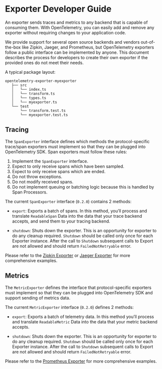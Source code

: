 # Exporter Developer Guide

An exporter sends traces and metrics to any backend that is capable of consuming them. With OpenTelemetry, you can easily add and remove any exporter without requiring changes to your application code.

We provide support for several open source backends and vendors out-of-the-box like Zipkin, Jaeger, and Prometheus, but OpenTelemetry exporters follow a public interface can be implemented by anyone. This document describes the process for developers to create their own exporter if the provided ones do not meet their needs.

A typical package layout:

```
opentelemetry-exporter-myexporter
   ├── src
   │   └── index.ts
   │   └── transform.ts
   │   └── types.ts
   │   └── myexporter.ts
   └── test
       └── transform.test.ts
       └── myexporter.test.ts
```

## Tracing

The `SpanExporter` interface defines which methods the protocol-specific trace/span exporters must implement so that they can be plugged into OpenTelemetry SDK. Span exporters must follow these rules:

1. Implement the `SpanExporter` interface.
2. Expect to only receive spans which have been sampled.
3. Expect to only receive spans which are ended.
4. Do not throw exceptions.
5. Do not modify received spans.
6. Do not implement queuing or batching logic because this is handled by Span Processors.

The current `SpanExporter` interface (`0.2.0`) contains 2 methods:

- `export`: Exports a batch of spans. In this method, you’ll process and translate `ReadableSpan` Data into the data that your trace backend accepts, and send them to your tracing backend.

- `shutdown`: Shuts down the exporter. This is an opportunity for exporter to do any cleanup required. `Shutdown` should be called only once for each Exporter instance. After the call to `Shutdown` subsequent calls to Export are not allowed and should return `FailedNotRetryable` error.

Please refer to the [Zipkin Exporter][zipkin-exporter] or [Jaeger Exporter][jaeger-exporter] for more comprehensive examples.

## Metrics

The `MetricExporter` defines the interface that protocol-specific exporters must implement so that they can be plugged into OpenTelemetry SDK and support sending of metrics data.

The current `MetricExporter` interface (`0.2.0`) defines 2 methods:

- `export`: Exports a batch of telemetry data. In this method you’ll process and translate `ReadableMetric` Data into the data that your metric backend accepts.

- `shutdown`: Shuts down the exporter. This is an opportunity for exporter to do any cleanup required. `Shutdown` should be called only once for each Exporter instance. After the call to `Shutdown` subsequent calls to Export are not allowed and should return `FailedNotRetryable` error.

Please refer to the [Prometheus Exporter][prometheus-exporter] for more comprehensive examples.

[zipkin-exporter]: https://github.com/open-telemetry/opentelemetry-js/blob/master/packages/opentelemetry-exporter-zipkin
[jaeger-exporter]: https://github.com/open-telemetry/opentelemetry-js/blob/master/packages/opentelemetry-exporter-jaeger
[prometheus-exporter]: https://github.com/open-telemetry/opentelemetry-js/blob/master/packages/opentelemetry-exporter-prometheus
